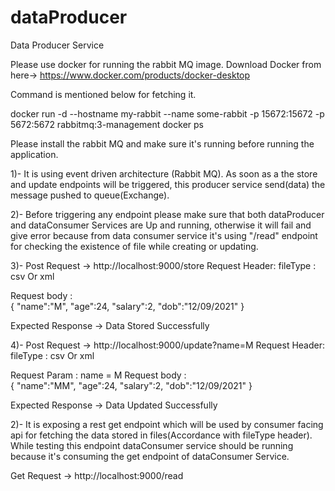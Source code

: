 # dataProducer
Data Producer Service

Please use docker for running the rabbit MQ image. 
Download Docker from here-> https://www.docker.com/products/docker-desktop

Command is mentioned below for fetching it.

docker run -d --hostname my-rabbit --name some-rabbit -p 15672:15672 -p 5672:5672 rabbitmq:3-management
docker ps


Please install the rabbit MQ and make sure it's running before running the application.

1)- It is using event driven architecture (Rabbit MQ). 
As soon as a the store and update endpoints will be triggered, 
this producer service send(data) the message pushed to queue(Exchange).

2)- Before triggering any endpoint please make sure that both dataProducer and dataConsumer Services are Up and running,
otherwise it will fail and give error because from data consumer service it's using "/read" endpoint 
for checking the existence of file while creating or updating.

3)- Post Request -> http://localhost:9000/store
 Request Header:
  fileType : csv Or xml
  
 Request body :     
 {
    "name":"M",
    "age":24,
    "salary":2,
    "dob":"12/09/2021"
 }
 
 Expected Response -> Data Stored Successfully
 
 4)- Post Request -> http://localhost:9000/update?name=M
 Request Header:
  fileType : csv Or xml
  
  Request Param :
  name  = M
 Request body :     
 {
    "name":"MM",
    "age":24,
    "salary":2,
    "dob":"12/09/2021"
 }
 
 Expected Response -> Data Updated Successfully
    

2)- It is exposing a rest get endpoint which will be used by consumer facing api for fetching the data stored in files(Accordance with fileType header).
While testing this endpoint dataConsumer service should be running because it's consuming the get endpoint of dataConsumer Service.

Get Request -> http://localhost:9000/read






